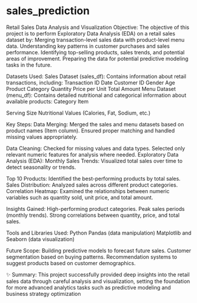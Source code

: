 # sales_prediction
Retail Sales Data Analysis and Visualization
Objective:
The objective of this project is to perform Exploratory Data Analysis (EDA) on a retail sales dataset by:
Merging transaction-level sales data with product-level menu data.
Understanding key patterns in customer purchases and sales performance.
Identifying top-selling products, sales trends, and potential areas of improvement.
Preparing the data for potential predictive modeling tasks in the future.

Datasets Used:
Sales Dataset (sales_df):
Contains information about retail transactions, including:
Transaction ID
Date
Customer ID
Gender
Age
Product Category
Quantity
Price per Unit
Total Amount
Menu Dataset (menu_df):
Contains detailed nutritional and categorical information about available products:
Category
Item

Serving Size
Nutritional Values (Calories, Fat, Sodium, etc.)

Key Steps:
Data Merging:
Merged the sales and menu datasets based on product names (Item column).
Ensured proper matching and handled missing values appropriately.

Data Cleaning:
Checked for missing values and data types.
Selected only relevant numeric features for analysis where needed.
Exploratory Data Analysis (EDA):
Monthly Sales Trends: Visualized total sales over time to detect seasonality or trends.

Top 10 Products: Identified the best-performing products by total sales.
Sales Distribution: Analyzed sales across different product categories.
Correlation Heatmap: Examined the relationships between numeric variables such as quantity sold, unit price, and total amount.

Insights Gained:
High-performing product categories.
Peak sales periods (monthly trends).
Strong correlations between quantity, price, and total sales.

Tools and Libraries Used:
Python
Pandas (data manipulation)
Matplotlib and Seaborn (data visualization)

Future Scope:
Building predictive models to forecast future sales.
Customer segmentation based on buying patterns.
Recommendation systems to suggest products based on customer demographics.

✨ Summary:
This project successfully provided deep insights into the retail sales data through careful analysis and visualization, setting the foundation for more advanced analytics tasks such as predictive modeling and business strategy optimization
